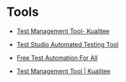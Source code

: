 # Tools
- [Test Management Tool- Kualitee](https://www.kualitee.com/)
- [Test Studio Automated Testing Tool](https://www.telerik.com/campaigns/teststudio/)
- [Free Test Automation For All](https://testproject.io/)

- [Test Management Tool | Kualitee ](https://www.kualitee.com/?utm_source=Slack&utm_medium=MoTPaid1&utm_campaign=MoTPaid1_Slack)

